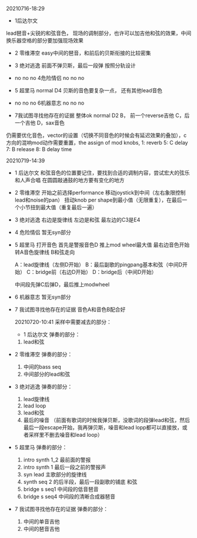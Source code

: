

20210716-18:29

- 1后达尔文

lead琶音+尖锐的和弦音色，
现场的调制部分，也许可以加吉他和弦的效果，中间换乐器空格的部分要加强现场效果


- 2 零维滞空 
easy中间的琶音，和前后的贝斯衔接的比较密集


- 3 绝对逃逸 
前面不弹贝斯，最后一段弹
按照分轨设计

-  no no no 4危险情侣 no no no

- 5 超里马
normal D4 
贝斯的音色要复杂一点，
还有其他lead音色




- no no no 6机器意志 no no no 


- 7我试图寻找他存在的证据 整体ok
normal D2
B， 前一个reverse吉他
C，后一个吉他
D，sax音色

仍需要优化音色，vector的设置（切换不同音色的时候会有延迟效果的叠加），c方向的混响mod动作需要重置，the assign of mod knobs, 1: reverb 5: C delay 7: B release 8: B delay time



20210719-14:39

- 1 后达尔文
	和弦音色的位置要记住，要找到合适的调制内容，尝试宏大的弦乐和人声合唱
	在圆圆敲通鼓的地方要有变化的地方

- 2 零维滞空 
	开始之前选择performance
	移动joystick到中间（左右象限控制lead和noise的pan）
	扭动knob per shape到最小值（无限重复），在最后一个小节扭到最大值（重复最后一遍）

- 3 绝对逃逸 
右边是旋律线
左边是和弦
最左边的C3是E4

- 4 危险情侣
	暂无syn部分
	
- 5 超里马
	打开音色
	首先是警报音色D
	推上mod wheel最大值
	最右边音色开始
	转A音色旋律线
	B和弦走向
	
	A：lead旋律线（左侧D开始）
	B：最后副歌的pingpang基本和弦（中间D开始）
	C：bridge前（右边D开始）
	D：bridge后（中间D开始）
	
	中间段先弹C后弹D，最后推上modwheel

- 6 机器意志
	暂无syn部分
	
- 7 我试图寻找他存在的证据
	音色A和音色B配合好
	
	
	
	
	20210720-10:41
	采样中需要减去的部分：
	
	- 1 后达尔文
	弹奏的部分：
	1. lead和弦

- 2 零维滞空 
	弹奏的部分：
	1. 中间的bass seq
	2. 中间部分的lead和弦

- 3 绝对逃逸 
	弹奏的部分：
	1. lead旋律线
	2. lead loop
	3. lead和弦
	4. 最后的噪音
	（前面有歌词的时候我弹贝斯，没歌词的段弹lead和弦，然后最后一段escape开始，我再弹贝斯，噪音和lead lopp都可以直接放，或者采样里不删去噪音和lead loop）

- 5 超里马
	弹奏的部分：
	1.  intro synth 1_2 最前面的警报
	2. intro synth 1 最后一段之前的警报声
	3. syn lead 主歌部分的旋律线
	4. synth seq 2 的后半段，最后一段副歌的铺底 和弦
	5. bridge s seq1 中间段的低音琶音
	6. bridge s seq4 中间段的清晰合成器琶音
 
- 7 我试图寻找他存在的证据
	弹奏的部分：
	1. 中间的单音吉他
	2. 中间的琶音吉他
	